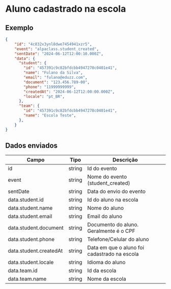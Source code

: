 # Aluno cadastrado na escola

## Exemplo

```json
{
    "id": "4c832x3ynl8dwe7454941xzr5",
    "event": "alpaclass.student_created",
    "sentDate": "2024-06-12T12:00:10.000Z",
    "data": {
      "student": {
        "id": "457391c9c82bfdcbb4947278c0401e41",
        "name": "Fulano da Silva",
        "email": "fulano@eduzz.com",
        "document": "123.456.789-00",
        "phone": "11999999999",
        "createdAt": "2024-06-12T12:00:00.000Z",
        "locale": "pt_BR",
      },
      "team": {
        "id": "457391c9c82bfdcbb4947278c0401e41",
        "name": "Escola Teste",
      },
    }
}
```

## Dados enviados

| Campo                     | Tipo   | Descrição                                        |
|---------------------------|--------|--------------------------------------------------|
| id                        | string | Id do evento                                     |
| event                     | string | Nome do evento (student_created)                 |
| sentDate                  | string | Data do envio do evento                          |
| data.student.id           | string | Id do aluno na escola                            |
| data.student.name         | string | Nome do aluno                                    |
| data.student.email        | string | Email do aluno                                   |
| data.student.document     | string | Documento do aluno. Geralmente é o CPF           |
| data.student.phone        | string | Telefone/Celular do aluno                        |
| data.student.createdAt    | string | Data em que o aluno foi cadastrado na escola     |
| data.student.locale       | string | Idioma do aluno                                  |
| data.team.id              | string | Id da escola                                     |
| data.team.name            | string | Nome da escola                                   |
